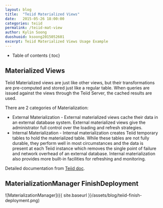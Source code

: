 ```yaml
---
layout: blog
title:  "Teiid Materialized Views"
date:   2015-05-26 18:00:00
categories: teiid
permalink: /teiid-mat-view
author: Kylin Soong
duoshuoid: ksoong2015052601
excerpt: Teiid Materialized Views Usage Example
---
```


* Table of contents
{:toc}

## Materialized Views

Teiid Materialized views are just like other views, but their transformations are pre-computed and stored just like a regular table. When queries are issued against the views through the Teiid Server, the cached results are used.

There are 2 categories of Materialization:

* External Materialization - External materialized views cache their data in an external database system. External materialized views give the administrator full control over the loading and refresh strategies.
* Internal Materialization - Internal materialization creates Teiid temporary tables to hold the materialized table. While these tables are not fully durable, they perform well in most circumstances and the data is present at each Teiid instance which removes the single point of failure and network overhead of an external database. Internal materialization also provides more built-in facilities for refreshing and monitoring. 

Detailed documentation from [Teiid doc](https://teiid.gitbooks.io/documents/content/caching/Materialized_Views.html).

## MaterializationManager FinishDeployment

![MaterializationManager]({{ site.baseurl }}/assets/blog/teiid-finish-deployment.png)
